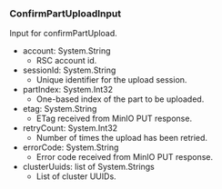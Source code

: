 ### ConfirmPartUploadInput
Input for confirmPartUpload.

- account: System.String
  - RSC account id.
- sessionId: System.String
  - Unique identifier for the upload session.
- partIndex: System.Int32
  - One-based index of the part to be uploaded.
- etag: System.String
  - ETag received from MinIO PUT response.
- retryCount: System.Int32
  - Number of times the upload has been retried.
- errorCode: System.String
  - Error code received from MinIO PUT response.
- clusterUuids: list of System.Strings
  - List of cluster UUIDs.
